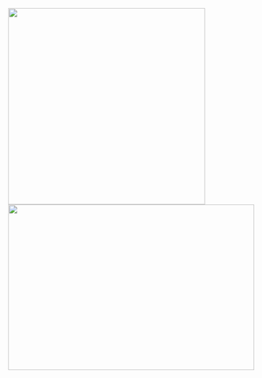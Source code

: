 
<div>
  <a href="https://github.com/Yousef-Sayed-Younis/Draw-with-Code/blob/main/Why_Do_I_See_You_In_Everything.py"><img src="https://github.com/Yousef-Sayed-Younis/Draw-with-Code/assets/98708975/98bbcb70-6893-4a4f-bac3-4b248d374c90" width="400"></a>
  <a href="https://github.com/Yousef-Sayed-Younis/Draw-with-Code/blob/main/Ramadan.py"><img src="https://github.com/Yousef-Sayed-Younis/Draw-with-Code/assets/98708975/4054af94-4c62-4178-91a5-3f7576a635fc" width="500" height="337"></a>
</div>
